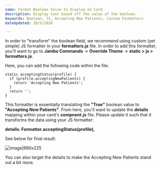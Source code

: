 ```yaml
---
name: Format Boolean Value to Display on Card
description: Display text based off the value of the boolean.
keywords: Boolean, JS, Accepting New Patients, Custom Formatters
dateUpdated: 10/5/2020

---
```

In order to "transform" the boolean field, we recommend using custom (yet simple) JS formatter in your **formatters.js** file. In order to add this formatter, you'll want to go to **Jambo Commands** -> **Override Theme** -> **static > js > formatters.js**.

Here, you can add the following code within the file:

    static acceptingStatus(profile) {
      if (profile.acceptingNewPatients) {
        return 'Accepting New Patients';
      } 
      return '';
    }

This formatter is essentially translating the **"True"** boolean value to **"Accepting New Patients"**. From here, you'll want to update the **details** mapping within your card's **compnent.js** file. Please update it such that it transforms the data using your JS formatter:

**details: Formatter.acceptingStatus(profile),**

See below for final result:

![image|690x225](https://aws1.discourse-cdn.com/turtlehead/optimized/1X/cbeb9bae4d34329455a2e64f7ebcd9255c224fa4_2_1380x450.png) 

You can also target the details to make the Accepting New Patients stand out a bit more. 